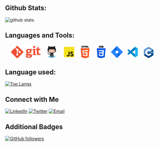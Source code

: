 ## Github Stats:
![github stats](https://github-readme-stats.vercel.app/api?username=haiderali9-9)

## Languages and Tools:
<p align="center">
<img src="/Images/Git.png" alt="Python" height="40" style="vertical-align:top; margin:4px">
<img src="/Images/Octocat.png" alt="Javascript" height="40" style="vertical-align:top; margin:4px">
<img src="/Images/Javascript.png" alt="VS Code" height="40" style="vertical-align:top; margin:4px">
<img src="/Images/html.png" alt="VS Code" height="40" style="vertical-align:top; margin:4px">
<img src="/Images/css.png" alt="VS Code" height="40" style="vertical-align:top; margin:4px">
<img src="/Images/Jira.png" alt="VS Code" height="40" style="vertical-align:top; margin:4px">
<img src="/Images/VisualStudioCode.png" alt="VS Code" height="40" style="vertical-align:top; margin:4px">
<img src="/Images/C++.png" alt="VS Code" height="40" style="vertical-align:top; margin:4px">
</p>

## Language used:
[![Top Langs](https://github-readme-stats.vercel.app/api/top-langs/?username=haiderali9-9)](https://github.com/haiderali9-9/github-readme-stats)

## Connect with Me
[![LinkedIn](https://img.shields.io/badge/LinkedIn-haiderali-blue)](https://www.linkedin.com/in/haider-ali-dhothar/)
[![Twitter](https://img.shields.io/twitter/follow/haidersarfraz6?style=social)](https://twitter.com/haidersarfraz6)
[![Email](https://img.shields.io/badge/Email-your-email%40domain.com-red)](mailto:your-email@domain.com)

## Additional Badges
[![GitHub followers](https://img.shields.io/github/followers/haiderali9-9.svg?style=social)](https://github.com/haiderali9-9)



